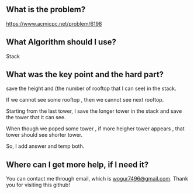 ## What is the problem?

<https://www.acmicpc.net/problem/6198>

## What Algorithm should I use?

Stack

## What was the key point and the hard part?

save the height and (the number of rooftop that I can see) in the stack.

If we cannot see some rooftop , then we cannot see next rooftop.

Starting from the last tower, I save the longer tower in the stack and save the tower that it can see.

When though we poped some tower , if more heigher tower appears , that tower should see shorter tower.

So, I add answer and temp both.

## Where can I get more help, if I need it?

You can contact me through email, which is wogur7496@gmail.com.
Thank you for visiting this github!

